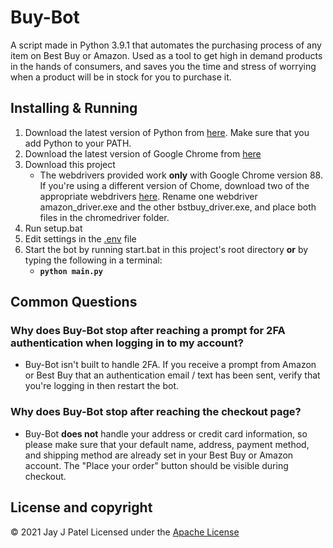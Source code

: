# Buy-Bot

A script made in Python 3.9.1 that automates the purchasing process of any item on Best Buy or Amazon. Used as a tool to get high in demand products in the hands of consumers, and saves you the time and stress of worrying when a product will be in stock for you to purchase it.

## Installing & Running

1. Download the latest version of Python from [here](https://www.python.org/downloads/). Make sure that you add Python to your PATH.
2. Download the latest version of Google Chrome from [here](https://www.google.com/chrome/)
3. Download this project
   - The webdrivers provided work **only** with Google Chrome version 88. If you're using a different version of Chome, download two of the appropriate webdrivers [here](https://chromedriver.chromium.org/downloads). Rename one webdriver amazon_driver.exe and the other bstbuy_driver.exe, and place both files in the chromedriver folder.    
4. Run setup.bat
5. Edit settings in the [.env](.env) file
6. Start the bot by running start.bat in this project's root directory **or** by typing the following in a terminal:
   - **`python main.py`**

## Common Questions

### Why does Buy-Bot stop after reaching a prompt for 2FA authentication when logging in to my account?
   - Buy-Bot isn't built to handle 2FA. If you receive a prompt from Amazon or Best Buy that an authentication email / text has been sent, verify that you're logging in then restart the bot.

### Why does Buy-Bot stop after reaching the checkout page?
   - Buy-Bot **does not** handle your address or credit card information, so please make sure that your default name, address, payment method, and shipping method are already set in your Best Buy or Amazon account. The "Place your order" button should be visible during checkout.

## License and copyright

© 2021 Jay J Patel
Licensed under the [Apache License](LICENSE)
